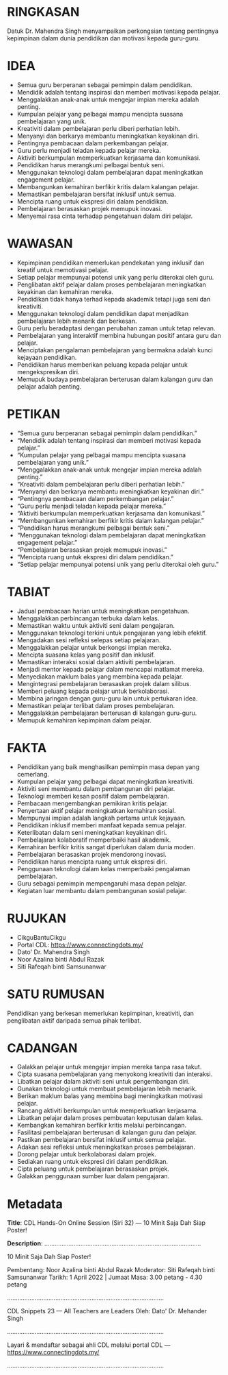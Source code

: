 # RINGKASAN
Datuk Dr. Mahendra Singh menyampaikan perkongsian tentang pentingnya kepimpinan dalam dunia pendidikan dan motivasi kepada guru-guru.

# IDEA
- Semua guru berperanan sebagai pemimpin dalam pendidikan.
- Mendidik adalah tentang inspirasi dan memberi motivasi kepada pelajar.
- Menggalakkan anak-anak untuk mengejar impian mereka adalah penting.
- Kumpulan pelajar yang pelbagai mampu mencipta suasana pembelajaran yang unik.
- Kreativiti dalam pembelajaran perlu diberi perhatian lebih.
- Menyanyi dan berkarya membantu meningkatkan keyakinan diri.
- Pentingnya pembacaan dalam perkembangan pelajar.
- Guru perlu menjadi teladan kepada pelajar mereka.
- Aktiviti berkumpulan memperkuatkan kerjasama dan komunikasi.
- Pendidikan harus merangkumi pelbagai bentuk seni.
- Menggunakan teknologi dalam pembelajaran dapat meningkatkan engagement pelajar.
- Membangunkan kemahiran berfikir kritis dalam kalangan pelajar.
- Memastikan pembelajaran bersifat inklusif untuk semua.
- Mencipta ruang untuk ekspresi diri dalam pendidikan.
- Pembelajaran berasaskan projek memupuk inovasi.
- Menyemai rasa cinta terhadap pengetahuan dalam diri pelajar.

# WAWASAN
- Kepimpinan pendidikan memerlukan pendekatan yang inklusif dan kreatif untuk memotivasi pelajar.
- Setiap pelajar mempunyai potensi unik yang perlu diterokai oleh guru.
- Penglibatan aktif pelajar dalam proses pembelajaran meningkatkan keyakinan dan kemahiran mereka.
- Pendidikan tidak hanya terhad kepada akademik tetapi juga seni dan kreativiti.
- Menggunakan teknologi dalam pendidikan dapat menjadikan pembelajaran lebih menarik dan berkesan.
- Guru perlu beradaptasi dengan perubahan zaman untuk tetap relevan.
- Pembelajaran yang interaktif membina hubungan positif antara guru dan pelajar.
- Menciptakan pengalaman pembelajaran yang bermakna adalah kunci kejayaan pendidikan.
- Pendidikan harus memberikan peluang kepada pelajar untuk mengekspresikan diri.
- Memupuk budaya pembelajaran berterusan dalam kalangan guru dan pelajar adalah penting.

# PETIKAN
- “Semua guru berperanan sebagai pemimpin dalam pendidikan.”
- “Mendidik adalah tentang inspirasi dan memberi motivasi kepada pelajar.”
- “Kumpulan pelajar yang pelbagai mampu mencipta suasana pembelajaran yang unik.”
- “Menggalakkan anak-anak untuk mengejar impian mereka adalah penting.”
- “Kreativiti dalam pembelajaran perlu diberi perhatian lebih.”
- “Menyanyi dan berkarya membantu meningkatkan keyakinan diri.”
- “Pentingnya pembacaan dalam perkembangan pelajar.”
- “Guru perlu menjadi teladan kepada pelajar mereka.”
- “Aktiviti berkumpulan memperkuatkan kerjasama dan komunikasi.”
- “Membangunkan kemahiran berfikir kritis dalam kalangan pelajar.”
- “Pendidikan harus merangkumi pelbagai bentuk seni.”
- “Menggunakan teknologi dalam pembelajaran dapat meningkatkan engagement pelajar.”
- “Pembelajaran berasaskan projek memupuk inovasi.”
- “Mencipta ruang untuk ekspresi diri dalam pendidikan.”
- “Setiap pelajar mempunyai potensi unik yang perlu diterokai oleh guru.”

# TABIAT
- Jadual pembacaan harian untuk meningkatkan pengetahuan.
- Menggalakkan perbincangan terbuka dalam kelas.
- Memastikan waktu untuk aktiviti seni dalam pengajaran.
- Menggunakan teknologi terkini untuk pengajaran yang lebih efektif.
- Mengadakan sesi refleksi selepas setiap pelajaran.
- Menggalakkan pelajar untuk berkongsi impian mereka.
- Mencipta suasana kelas yang positif dan inklusif.
- Memastikan interaksi sosial dalam aktiviti pembelajaran.
- Menjadi mentor kepada pelajar dalam mencapai matlamat mereka.
- Menyediakan maklum balas yang membina kepada pelajar.
- Mengintegrasi pembelajaran berasaskan projek dalam silibus.
- Memberi peluang kepada pelajar untuk berkolaborasi.
- Membina jaringan dengan guru-guru lain untuk pertukaran idea.
- Memastikan pelajar terlibat dalam proses pembelajaran.
- Menggalakkan pembelajaran berterusan di kalangan guru-guru.
- Memupuk kemahiran kepimpinan dalam pelajar.

# FAKTA
- Pendidikan yang baik menghasilkan pemimpin masa depan yang cemerlang.
- Kumpulan pelajar yang pelbagai dapat meningkatkan kreativiti.
- Aktiviti seni membantu dalam pembangunan diri pelajar.
- Teknologi memberi kesan positif dalam pembelajaran.
- Pembacaan mengembangkan pemikiran kritis pelajar.
- Penyertaan aktif pelajar meningkatkan kemahiran sosial.
- Mempunyai impian adalah langkah pertama untuk kejayaan.
- Pendidikan inklusif memberi manfaat kepada semua pelajar.
- Keterlibatan dalam seni meningkatkan keyakinan diri.
- Pembelajaran kolaboratif memperbaiki hasil akademik.
- Kemahiran berfikir kritis sangat diperlukan dalam dunia moden.
- Pembelajaran berasaskan projek mendorong inovasi.
- Pendidikan harus mencipta ruang untuk ekspresi diri.
- Penggunaan teknologi dalam kelas memperbaiki pengalaman pembelajaran.
- Guru sebagai pemimpin mempengaruhi masa depan pelajar.
- Kegiatan luar membantu dalam pembangunan sosial pelajar.

# RUJUKAN
- CikguBantuCikgu
- Portal CDL: https://www.connectingdots.my/
- Dato' Dr. Mahendra Singh
- Noor Azalina binti Abdul Razak
- Siti Rafeqah binti Samsunanwar

# SATU RUMUSAN
Pendidikan yang berkesan memerlukan kepimpinan, kreativiti, dan penglibatan aktif daripada semua pihak terlibat.

# CADANGAN
- Galakkan pelajar untuk mengejar impian mereka tanpa rasa takut.
- Cipta suasana pembelajaran yang menyokong kreativiti dan interaksi.
- Libatkan pelajar dalam aktiviti seni untuk pengembangan diri.
- Gunakan teknologi untuk membuat pembelajaran lebih menarik.
- Berikan maklum balas yang membina bagi meningkatkan motivasi pelajar.
- Rancang aktiviti berkumpulan untuk memperkuatkan kerjasama.
- Libatkan pelajar dalam proses pembuatan keputusan dalam kelas.
- Kembangkan kemahiran berfikir kritis melalui perbincangan.
- Fasilitasi pembelajaran berterusan di kalangan guru dan pelajar.
- Pastikan pembelajaran bersifat inklusif untuk semua pelajar.
- Adakan sesi refleksi untuk meningkatkan proses pembelajaran.
- Dorong pelajar untuk berkolaborasi dalam projek.
- Sediakan ruang untuk ekspresi diri dalam pendidikan.
- Cipta peluang untuk pembelajaran berasaskan projek.
- Galakkan penggunaan sumber luar dalam pengajaran.

# Metadata
**Title**: CDL Hands-On Online Session (Siri 32) — 10 Minit Saja Dah Siap Poster!

**Description**: ...........................................................................................

10 Minit Saja Dah Siap Poster!

Pembentang: Noor Azalina binti Abdul Razak
Moderator: Siti Rafeqah binti Samsunanwar
Tarikh: 1 April 2022   |   Jumaat
Masa: 3.00 petang - 4.30 petang

...........................................................................................

CDL Snippets 23 — All Teachers are Leaders
Oleh: Dato' Dr. Mehander Singh

...........................................................................................

Layari & mendaftar sebagai ahli CDL melalui portal CDL — https://www.connectingdots.my/

...........................................................................................